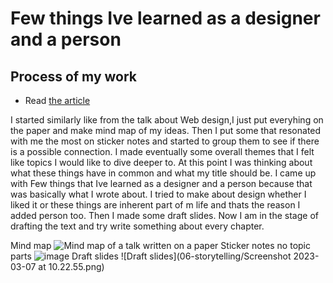 # Few things Ive learned as a designer and a person
## Process of my work 

- Read [the article](…) <!-- index.md -->

<!-- Treat this as the case study to your article/talk/presentation. Document, discuss, and show your process (mind maps, chunking, draft and revised content, links to resources, etc.) -->
<!-- Preparing a conference talk: https://adactio.com/journal/14363 -->
<!-- A refresher about case studies: https://thegymnasium.com/courses/take5/taking-your-portfolio-case-studies-to-the-next-level -->

I started similarly like from the talk about Web design,I just put everyhing on the paper and make mind map of my ideas. Then I put some that resonated with me the most on sticker notes and started to group them to see if there is a possible connection. I made eventually some overall themes that I felt like topics I would like to dive deeper to. At this point I was thinking about what these things have in common and what my title should be. I came up with Few things that Ive learned as a designer and a person because that was basically what I wrote about. I tried to make about design whether I liked it or  these things are inherent part of m life and thats the reason I added person too. 
Then I made some draft slides. Now I am in the stage of drafting the text and try write something about every chapter. 
 
 Mind map
![Mind map of a talk written on a paper](https://s3-us-west-2.amazonaws.com/secure.notion-static.com/18932e02-81ac-406e-88ba-ea9d65accb4d/IMG_5495.heic)
Sticker notes no topic parts
![image](https://user-images.githubusercontent.com/116082661/225023187-ce120fea-d18a-4f6a-b95b-b555148357c6.png)
Draft slides
![Draft slides](06-storytelling/Screenshot 2023-03-07 at 10.22.55.png)
